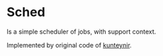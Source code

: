 # Sched
Is a simple scheduler of jobs, with support context.

Implemented by original code of [kunteynir](https://github.com/kunteynir).

